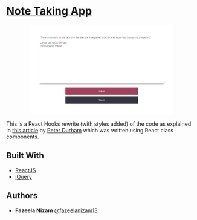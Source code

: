 # [Note Taking App](http://fazeelanizam.com/notes/)

<p align="center">
<img src="sc.png" width="75%" />
</p>

This is a React Hooks rewrite (with styles added) of the code as explained in [this article](https://medium.com/@peterjd42/using-local-storage-in-react-to-imitate-database-functionality-a2c339cdc1b5) by [Peter Durham](https://github.com/peterdurham) which was written using React class components. 

## Built With

* [ReactJS](https://reactjs.org/)
* [jQuery](https://jquery.com/)

## Authors

* **Fazeela Nizam** @[fazeelanizam13](https://github.com/fazeelanizam13)
